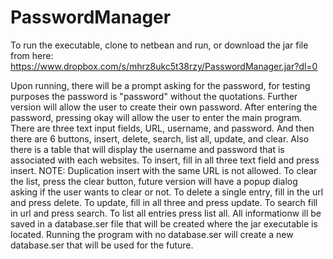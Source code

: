 # PasswordManager
To run the executable, clone to netbean and run, or download the jar file from here:
https://www.dropbox.com/s/mhrz8ukc5t38rzy/PasswordManager.jar?dl=0

Upon running, there will be a prompt asking for the password, for testing purposes the password is "password" without the quotations. Further version will allow the user to create their own password. After entering the password, pressing okay will allow the user to enter the main program. There are three text input fields, URL, username, and password. And then there are 6 buttons, insert, delete, search, list all, update, and clear. Also there is a table that will display the username and password that is associated with each websites. To insert, fill in all three text field and press insert. NOTE: Duplication insert with the same URL is not allowed. To clear the list, press the clear button, future version will have a popup dialog asking if the user wants to clear or not. To delete a single entry, fill in the url and press delete. To update, fill in all three and press update. To search fill in url and press search. To list all entries press list all. All informationw ill be saved in a database.ser file that will be created where the jar executable is located. Running the program with no database.ser will create a new database.ser that will be used for the future.
